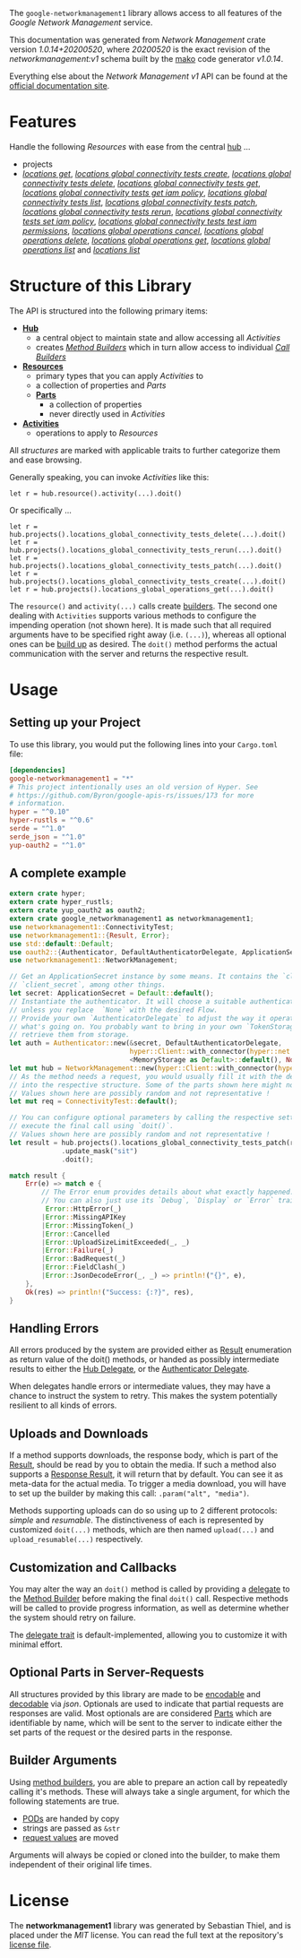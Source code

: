 <!---
DO NOT EDIT !
This file was generated automatically from 'src/mako/api/README.md.mako'
DO NOT EDIT !
-->
The `google-networkmanagement1` library allows access to all features of the *Google Network Management* service.

This documentation was generated from *Network Management* crate version *1.0.14+20200520*, where *20200520* is the exact revision of the *networkmanagement:v1* schema built by the [mako](http://www.makotemplates.org/) code generator *v1.0.14*.

Everything else about the *Network Management* *v1* API can be found at the
[official documentation site](https://cloud.google.com/).
# Features

Handle the following *Resources* with ease from the central [hub](https://docs.rs/google-networkmanagement1/1.0.14+20200520/google_networkmanagement1/struct.NetworkManagement.html) ... 

* projects
 * [*locations get*](https://docs.rs/google-networkmanagement1/1.0.14+20200520/google_networkmanagement1/struct.ProjectLocationGetCall.html), [*locations global connectivity tests create*](https://docs.rs/google-networkmanagement1/1.0.14+20200520/google_networkmanagement1/struct.ProjectLocationGlobalConnectivityTestCreateCall.html), [*locations global connectivity tests delete*](https://docs.rs/google-networkmanagement1/1.0.14+20200520/google_networkmanagement1/struct.ProjectLocationGlobalConnectivityTestDeleteCall.html), [*locations global connectivity tests get*](https://docs.rs/google-networkmanagement1/1.0.14+20200520/google_networkmanagement1/struct.ProjectLocationGlobalConnectivityTestGetCall.html), [*locations global connectivity tests get iam policy*](https://docs.rs/google-networkmanagement1/1.0.14+20200520/google_networkmanagement1/struct.ProjectLocationGlobalConnectivityTestGetIamPolicyCall.html), [*locations global connectivity tests list*](https://docs.rs/google-networkmanagement1/1.0.14+20200520/google_networkmanagement1/struct.ProjectLocationGlobalConnectivityTestListCall.html), [*locations global connectivity tests patch*](https://docs.rs/google-networkmanagement1/1.0.14+20200520/google_networkmanagement1/struct.ProjectLocationGlobalConnectivityTestPatchCall.html), [*locations global connectivity tests rerun*](https://docs.rs/google-networkmanagement1/1.0.14+20200520/google_networkmanagement1/struct.ProjectLocationGlobalConnectivityTestRerunCall.html), [*locations global connectivity tests set iam policy*](https://docs.rs/google-networkmanagement1/1.0.14+20200520/google_networkmanagement1/struct.ProjectLocationGlobalConnectivityTestSetIamPolicyCall.html), [*locations global connectivity tests test iam permissions*](https://docs.rs/google-networkmanagement1/1.0.14+20200520/google_networkmanagement1/struct.ProjectLocationGlobalConnectivityTestTestIamPermissionCall.html), [*locations global operations cancel*](https://docs.rs/google-networkmanagement1/1.0.14+20200520/google_networkmanagement1/struct.ProjectLocationGlobalOperationCancelCall.html), [*locations global operations delete*](https://docs.rs/google-networkmanagement1/1.0.14+20200520/google_networkmanagement1/struct.ProjectLocationGlobalOperationDeleteCall.html), [*locations global operations get*](https://docs.rs/google-networkmanagement1/1.0.14+20200520/google_networkmanagement1/struct.ProjectLocationGlobalOperationGetCall.html), [*locations global operations list*](https://docs.rs/google-networkmanagement1/1.0.14+20200520/google_networkmanagement1/struct.ProjectLocationGlobalOperationListCall.html) and [*locations list*](https://docs.rs/google-networkmanagement1/1.0.14+20200520/google_networkmanagement1/struct.ProjectLocationListCall.html)




# Structure of this Library

The API is structured into the following primary items:

* **[Hub](https://docs.rs/google-networkmanagement1/1.0.14+20200520/google_networkmanagement1/struct.NetworkManagement.html)**
    * a central object to maintain state and allow accessing all *Activities*
    * creates [*Method Builders*](https://docs.rs/google-networkmanagement1/1.0.14+20200520/google_networkmanagement1/trait.MethodsBuilder.html) which in turn
      allow access to individual [*Call Builders*](https://docs.rs/google-networkmanagement1/1.0.14+20200520/google_networkmanagement1/trait.CallBuilder.html)
* **[Resources](https://docs.rs/google-networkmanagement1/1.0.14+20200520/google_networkmanagement1/trait.Resource.html)**
    * primary types that you can apply *Activities* to
    * a collection of properties and *Parts*
    * **[Parts](https://docs.rs/google-networkmanagement1/1.0.14+20200520/google_networkmanagement1/trait.Part.html)**
        * a collection of properties
        * never directly used in *Activities*
* **[Activities](https://docs.rs/google-networkmanagement1/1.0.14+20200520/google_networkmanagement1/trait.CallBuilder.html)**
    * operations to apply to *Resources*

All *structures* are marked with applicable traits to further categorize them and ease browsing.

Generally speaking, you can invoke *Activities* like this:

```Rust,ignore
let r = hub.resource().activity(...).doit()
```

Or specifically ...

```ignore
let r = hub.projects().locations_global_connectivity_tests_delete(...).doit()
let r = hub.projects().locations_global_connectivity_tests_rerun(...).doit()
let r = hub.projects().locations_global_connectivity_tests_patch(...).doit()
let r = hub.projects().locations_global_connectivity_tests_create(...).doit()
let r = hub.projects().locations_global_operations_get(...).doit()
```

The `resource()` and `activity(...)` calls create [builders][builder-pattern]. The second one dealing with `Activities` 
supports various methods to configure the impending operation (not shown here). It is made such that all required arguments have to be 
specified right away (i.e. `(...)`), whereas all optional ones can be [build up][builder-pattern] as desired.
The `doit()` method performs the actual communication with the server and returns the respective result.

# Usage

## Setting up your Project

To use this library, you would put the following lines into your `Cargo.toml` file:

```toml
[dependencies]
google-networkmanagement1 = "*"
# This project intentionally uses an old version of Hyper. See
# https://github.com/Byron/google-apis-rs/issues/173 for more
# information.
hyper = "^0.10"
hyper-rustls = "^0.6"
serde = "^1.0"
serde_json = "^1.0"
yup-oauth2 = "^1.0"
```

## A complete example

```Rust
extern crate hyper;
extern crate hyper_rustls;
extern crate yup_oauth2 as oauth2;
extern crate google_networkmanagement1 as networkmanagement1;
use networkmanagement1::ConnectivityTest;
use networkmanagement1::{Result, Error};
use std::default::Default;
use oauth2::{Authenticator, DefaultAuthenticatorDelegate, ApplicationSecret, MemoryStorage};
use networkmanagement1::NetworkManagement;

// Get an ApplicationSecret instance by some means. It contains the `client_id` and 
// `client_secret`, among other things.
let secret: ApplicationSecret = Default::default();
// Instantiate the authenticator. It will choose a suitable authentication flow for you, 
// unless you replace  `None` with the desired Flow.
// Provide your own `AuthenticatorDelegate` to adjust the way it operates and get feedback about 
// what's going on. You probably want to bring in your own `TokenStorage` to persist tokens and
// retrieve them from storage.
let auth = Authenticator::new(&secret, DefaultAuthenticatorDelegate,
                              hyper::Client::with_connector(hyper::net::HttpsConnector::new(hyper_rustls::TlsClient::new())),
                              <MemoryStorage as Default>::default(), None);
let mut hub = NetworkManagement::new(hyper::Client::with_connector(hyper::net::HttpsConnector::new(hyper_rustls::TlsClient::new())), auth);
// As the method needs a request, you would usually fill it with the desired information
// into the respective structure. Some of the parts shown here might not be applicable !
// Values shown here are possibly random and not representative !
let mut req = ConnectivityTest::default();

// You can configure optional parameters by calling the respective setters at will, and
// execute the final call using `doit()`.
// Values shown here are possibly random and not representative !
let result = hub.projects().locations_global_connectivity_tests_patch(req, "name")
             .update_mask("sit")
             .doit();

match result {
    Err(e) => match e {
        // The Error enum provides details about what exactly happened.
        // You can also just use its `Debug`, `Display` or `Error` traits
         Error::HttpError(_)
        |Error::MissingAPIKey
        |Error::MissingToken(_)
        |Error::Cancelled
        |Error::UploadSizeLimitExceeded(_, _)
        |Error::Failure(_)
        |Error::BadRequest(_)
        |Error::FieldClash(_)
        |Error::JsonDecodeError(_, _) => println!("{}", e),
    },
    Ok(res) => println!("Success: {:?}", res),
}

```
## Handling Errors

All errors produced by the system are provided either as [Result](https://docs.rs/google-networkmanagement1/1.0.14+20200520/google_networkmanagement1/enum.Result.html) enumeration as return value of 
the doit() methods, or handed as possibly intermediate results to either the 
[Hub Delegate](https://docs.rs/google-networkmanagement1/1.0.14+20200520/google_networkmanagement1/trait.Delegate.html), or the [Authenticator Delegate](https://docs.rs/yup-oauth2/*/yup_oauth2/trait.AuthenticatorDelegate.html).

When delegates handle errors or intermediate values, they may have a chance to instruct the system to retry. This 
makes the system potentially resilient to all kinds of errors.

## Uploads and Downloads
If a method supports downloads, the response body, which is part of the [Result](https://docs.rs/google-networkmanagement1/1.0.14+20200520/google_networkmanagement1/enum.Result.html), should be
read by you to obtain the media.
If such a method also supports a [Response Result](https://docs.rs/google-networkmanagement1/1.0.14+20200520/google_networkmanagement1/trait.ResponseResult.html), it will return that by default.
You can see it as meta-data for the actual media. To trigger a media download, you will have to set up the builder by making
this call: `.param("alt", "media")`.

Methods supporting uploads can do so using up to 2 different protocols: 
*simple* and *resumable*. The distinctiveness of each is represented by customized 
`doit(...)` methods, which are then named `upload(...)` and `upload_resumable(...)` respectively.

## Customization and Callbacks

You may alter the way an `doit()` method is called by providing a [delegate](https://docs.rs/google-networkmanagement1/1.0.14+20200520/google_networkmanagement1/trait.Delegate.html) to the 
[Method Builder](https://docs.rs/google-networkmanagement1/1.0.14+20200520/google_networkmanagement1/trait.CallBuilder.html) before making the final `doit()` call. 
Respective methods will be called to provide progress information, as well as determine whether the system should 
retry on failure.

The [delegate trait](https://docs.rs/google-networkmanagement1/1.0.14+20200520/google_networkmanagement1/trait.Delegate.html) is default-implemented, allowing you to customize it with minimal effort.

## Optional Parts in Server-Requests

All structures provided by this library are made to be [encodable](https://docs.rs/google-networkmanagement1/1.0.14+20200520/google_networkmanagement1/trait.RequestValue.html) and 
[decodable](https://docs.rs/google-networkmanagement1/1.0.14+20200520/google_networkmanagement1/trait.ResponseResult.html) via *json*. Optionals are used to indicate that partial requests are responses 
are valid.
Most optionals are are considered [Parts](https://docs.rs/google-networkmanagement1/1.0.14+20200520/google_networkmanagement1/trait.Part.html) which are identifiable by name, which will be sent to 
the server to indicate either the set parts of the request or the desired parts in the response.

## Builder Arguments

Using [method builders](https://docs.rs/google-networkmanagement1/1.0.14+20200520/google_networkmanagement1/trait.CallBuilder.html), you are able to prepare an action call by repeatedly calling it's methods.
These will always take a single argument, for which the following statements are true.

* [PODs][wiki-pod] are handed by copy
* strings are passed as `&str`
* [request values](https://docs.rs/google-networkmanagement1/1.0.14+20200520/google_networkmanagement1/trait.RequestValue.html) are moved

Arguments will always be copied or cloned into the builder, to make them independent of their original life times.

[wiki-pod]: http://en.wikipedia.org/wiki/Plain_old_data_structure
[builder-pattern]: http://en.wikipedia.org/wiki/Builder_pattern
[google-go-api]: https://github.com/google/google-api-go-client

# License
The **networkmanagement1** library was generated by Sebastian Thiel, and is placed 
under the *MIT* license.
You can read the full text at the repository's [license file][repo-license].

[repo-license]: https://github.com/Byron/google-apis-rsblob/master/LICENSE.md
